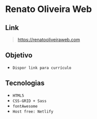 # Renato Oliveira Web

## Link

> https://renatooliveiraweb.com

## Objetivo

- `Dispor link para currículo`

## Tecnologias

- `HTML5`
- `CSS-GRID + Sass`
- `fontAwesome`
- `Host free: Netlify`